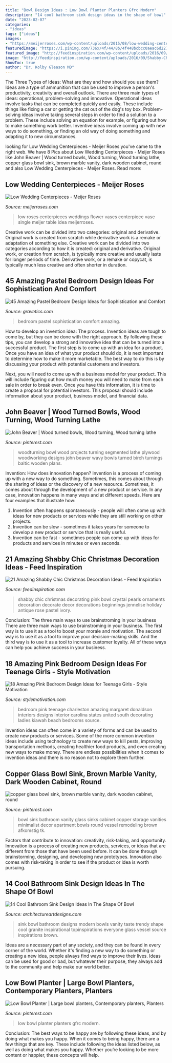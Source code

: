 ```yaml
---
title: "Bowl Design Ideas : Low Bowl Planter Planters Gfrc Modern"
description: "14 cool bathroom sink design ideas in the shape of bowl"
date: "2023-02-07"
categories:
- "ideas"
tags: ["ideas"]
images:
- "https://meijerroses.com/wp-content/uploads/2015/08/low-wedding-centerpiece-1.jpg"
featuredImage: "https://i.pinimg.com/736x/4f/44/8b/4f448bcbcc0aeac6d227242aeb5cee33--glass-bowl-sink-vessel-sink.jpg"
featured_image: "http://feedinspiration.com/wp-content/uploads/2016/09/Shabby-Chic-in-a-Bowl.jpg"
image: "http://feedinspiration.com/wp-content/uploads/2016/09/Shabby-Chic-in-a-Bowl.jpg"
ShowToc: true
author: "Dr. Kolby Gleason MD"
---
```



The Three Types of Ideas: What are they and how should you use them?
Ideas are a type of ammunition that can be used to improve a person's productivity, creativity and overall outlook. There are three main types of ideas: operational, problem-solving and innovative.
Operational ideas involve tasks that can be completed quickly and easily. These include things like fixing a car or getting the cat out of the dog's toy box. Problem-solving ideas involve taking several steps in order to find a solution to a problem. These include solving an equation for example, or figuring out how to make something work better. Inventive ideas involve coming up with new ways to do something, or finding an old way of doing something and adapting it to new circumstances.

	

		
looking for Low Wedding Centerpieces - Meijer Roses you've came to the right web. We have 8 Pics about Low Wedding Centerpieces - Meijer Roses like John Beaver | Wood turned bowls, Wood turning, Wood turning lathe, copper glass bowl sink, brown marble vanity, dark wooden cabinet, round and also Low Wedding Centerpieces - Meijer Roses. Read more:
		
    
## Low Wedding Centerpieces - Meijer Roses

<img loading=lazy src="https://meijerroses.com/wp-content/uploads/2015/08/low-wedding-centerpiece-1.jpg" onerror="this.onerror=null;this.src='https://tse4.mm.bing.net/th?id=OIP.KsZw8KfDybIxlvIoHSh8XgHaLH&amp;pid=15.1';" alt="Low Wedding Centerpieces - Meijer Roses">

_Source: meijerroses.com_

>low roses centerpieces weddings flower vases centerpiece vase single meijer table idea meijerroses. 

	

Creative work can be divided into two categories: original and derivative. Original work is created from scratch while derivative work is a remake or adaptation of something else.
Creative work can be divided into two categories according to how it is created: original and derivative. Original work, or creation from scratch, is typically more creative and usually lasts for longer periods of time. Derivative work, or a remake or copycat, is typically much less creative and often shorter in duration.

    
## 45 Amazing Pastel Bedroom Design Ideas For Sophistication And Comfort

<img loading=lazy src="https://www.gravetics.com/wp-content/uploads/2017/09/Pastel-Bedroom-Design-Ideas.jpg" onerror="this.onerror=null;this.src='https://tse1.mm.bing.net/th?id=OIP.K78h8QWStTW4oih98tFopgHaHR&amp;pid=15.1';" alt="45 Amazing Pastel Bedroom Design Ideas for Sophistication and Comfort">

_Source: gravetics.com_

>bedroom pastel sophistication comfort amazing. 

	

How to develop an invention idea: The process.
Invention ideas are tough to come by, but they can be done with the right approach. By following these tips, you can develop a strong and innovative idea that can be turned into a successful product.
The first step is to come up with an idea for a product. Once you have an idea of what your product should do, it is next important to determine how to make it more marketable. The best way to do this is by discussing your product with potential customers and investors.

Next, you will need to come up with a business model for your product. This will include figuring out how much money you will need to make from each sale in order to break even. Once you have this information, it is time to create a proposal for potential investors. This proposal should include information about your product, business model, and financial data.

    
## John Beaver | Wood Turned Bowls, Wood Turning, Wood Turning Lathe

<img loading=lazy src="https://i.pinimg.com/736x/5c/92/0e/5c920e76c3b7f8c6d1cae99de6eea298--wood-turning-lathe-wood-turning-projects.jpg" onerror="this.onerror=null;this.src='https://tse4.mm.bing.net/th?id=OIP.VMX385V7h54vQ7Z-g4AhdAHaE6&amp;pid=15.1';" alt="John Beaver | Wood turned bowls, Wood turning, Wood turning lathe">

_Source: pinterest.com_

>woodturning bowl wood projects turning segmented lathe plywood woodworking designs john beaver wavy bowls turned birch turnings baltic wooden plans. 

	

Invention: How does innovation happen?
Invention is a process of coming up with a new way to do something. Sometimes, this comes about through the sharing of ideas or the discovery of a new resource. Sometimes, it comes about through the development of a new product or service.
In any case, innovation happens in many ways and at different speeds. Here are four examples that illustrate how: 

1) Invention often happens spontaneously - people will often come up with ideas for new products or services while they are still working on other projects. 
2) Invention can be slow - sometimes it takes years for someone to develop a new product or service that is really useful. 
3) Invention can be fast - sometimes people can come up with ideas for products and services in minutes or even seconds.

    
## 21 Amazing Shabby Chic Christmas Decoration Ideas - Feed Inspiration

<img loading=lazy src="http://feedinspiration.com/wp-content/uploads/2016/09/Shabby-Chic-in-a-Bowl.jpg" onerror="this.onerror=null;this.src='https://tse3.mm.bing.net/th?id=OIP.IKPreznPnYWlCyQZvnCTQAHaLH&amp;pid=15.1';" alt="21 Amazing Shabby Chic Christmas Decoration Ideas - Feed Inspiration">

_Source: feedinspiration.com_

>shabby chic christmas decorating pink bowl crystal pearls ornaments decoration decorate decor decorations beginnings jennelise holiday antique rose pastel ivory. 

	

Conclusion: The three main ways to use brainstroming in your business
There are three main ways to use brainstroming in your business. The first way is to use it as a tool to boost your morale and motivation. The second way is to use it as a tool to improve your decision-making skills. And the third way is to use it as a tool to increase customer loyalty. All of these ways can help you achieve success in your business.

    
## 18 Amazing Pink Bedroom Design Ideas For Teenage Girls - Style Motivation

<img loading=lazy src="http://www.stylemotivation.com/wp-content/uploads/2014/02/22-Pink-Bedroom-Design-Ideas-for-Little-Ladies-21-620x412.jpg" onerror="this.onerror=null;this.src='https://tse1.mm.bing.net/th?id=OIP.KrEQ36MwVpj1N-kn5ABRUwHaE6&amp;pid=15.1';" alt="18 Amazing Pink Bedroom Design Ideas for Teenage Girls - Style Motivation">

_Source: stylemotivation.com_

>bedroom pink teenage charleston amazing margaret donaldson interiors designs interior carolina states united south decorating ladies kiawah beach bedrooms source. 

	

Invention ideas can often come in a variety of forms and can be used to create new products or services. Some of the more common invention ideas include using technology to create new ways to kill pests, improving transportation methods, creating healthier food products, and even creating new ways to make money. There are endless possibilities when it comes to invention ideas and there is no reason not to explore them further.

    
## Copper Glass Bowl Sink, Brown Marble Vanity, Dark Wooden Cabinet, Round

<img loading=lazy src="https://i.pinimg.com/736x/4f/44/8b/4f448bcbcc0aeac6d227242aeb5cee33--glass-bowl-sink-vessel-sink.jpg" onerror="this.onerror=null;this.src='https://tse2.mm.bing.net/th?id=OIP.xqnaMcuE1Z3poXF7HsHklgHaLH&amp;pid=15.1';" alt="copper glass bowl sink, brown marble vanity, dark wooden cabinet, round">

_Source: pinterest.com_

>bowl sink bathroom vanity glass sinks cabinet copper storage vanities minimalist decor apartment bowls round vessel remodeling brown afkomstig tk. 

	

Factors that contribute to innovation: creativity, risk-taking, and opportunity.
Innovation is a process of creating new products, services, or ideas that are different from those that have been used before. It can be done through brainstorming, designing, and developing new prototypes. Innovation also comes with risk-taking in order to see if the product or idea is worth pursuing.

    
## 14 Cool Bathroom Sink Design Ideas In The Shape Of Bowl

<img loading=lazy src="https://www.architectureartdesigns.com/wp-content/uploads/2015/10/150-630x420.jpg" onerror="this.onerror=null;this.src='https://tse2.mm.bing.net/th?id=OIP.lN54kyUfwlseXPhD9FbZDQHaE8&amp;pid=15.1';" alt="14 Cool Bathroom Sink Design Ideas In The Shape Of Bowl">

_Source: architectureartdesigns.com_

>sink bowl bathroom designs modern bowls vanity taste trendy shape cool granite inspirational topinspirations everyone glass vessel source inspirations brown. 

	

Ideas are a necessary part of any society, and they can be found in every corner of the world. Whether it's finding a new way to do something or creating a new idea, people always find ways to improve their lives. Ideas can be used for good or bad, but whatever their purpose, they always add to the community and help make our world better.

    
## Low Bowl Planter | Large Bowl Planters, Contemporary Planters, Planters

<img loading=lazy src="https://i.pinimg.com/736x/d4/18/41/d41841ad24c6365afedee0a14f674dd3--yard-art-planters.jpg" onerror="this.onerror=null;this.src='https://tse1.mm.bing.net/th?id=OIP.NMnzwDXUAhr4pAjeUDgeTgHaH0&amp;pid=15.1';" alt="Low Bowl Planter | Large bowl planters, Contemporary planters, Planters">

_Source: pinterest.com_

>low bowl planter planters gfrc modern. 

	

Conclusion: The best ways to be happy are by following these ideas, and by doing what makes you happy.
When it comes to being happy, there are a few things that are key. These include following the ideas listed below, as well as doing what makes you happy. Whether you’re looking to be more content or happier, these concepts will help.

